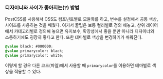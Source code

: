 ### 디자이너와 사이가 좋아지는(?) 방법

PostCSS를 사용해서 CSS도 컴포넌트별로 모듈화를 하고, 변수를 설정해서 공통 색상, 사이즈를 사용하는 것을 배웠다. 여기서 꿀팁은 보통 컬러별로 정의 해놓고, 상위 레이어에서 카테고리별로 정의해 놓으면 유지보수, 확장성에서 좋을 뿐만 아니라 디자이너와 소통하기에도 굉장히 좋다고 한다. 또한 테마별로 색상을 변경하기가 쉬워진다.

```css
@value black: #000000;
@value primarycolor: black;
@value primarycolor: white;
```

이렇게 할 경우 다른 코드(파일)에서 사용할 때 `primarycolor`를 이용하면 테마별로 색상을 적용할 수 있다.
